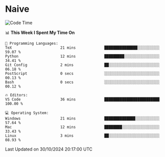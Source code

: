 # Naive
<!-- ## 日拱一卒，功不唐捐 -->
<!-- [![GitHub Streak](https://streak-stats.demolab.com/?user=XiaoXKKK)](https://git.io/streak-stats) -->
<!--START_SECTION:waka-->
![Code Time](http://img.shields.io/badge/Code%20Time-44%20mins-blue)

📊 **This Week I Spent My Time On** 

```text
💬 Programming Languages: 
TeX                      21 mins             ███████████████░░░░░░░░░░   59.07 % 
Python                   12 mins             █████████░░░░░░░░░░░░░░░░   34.41 % 
Git Config               2 mins              ██░░░░░░░░░░░░░░░░░░░░░░░   06.18 % 
PostScript               0 secs              ░░░░░░░░░░░░░░░░░░░░░░░░░   00.13 % 
Bash                     0 secs              ░░░░░░░░░░░░░░░░░░░░░░░░░   00.12 % 

🔥 Editors: 
VS Code                  36 mins             █████████████████████████   100.00 % 

💻 Operating System: 
Windows                  21 mins             ██████████████░░░░░░░░░░░   57.64 % 
Mac                      12 mins             ████████░░░░░░░░░░░░░░░░░   33.43 % 
Linux                    3 mins              ██░░░░░░░░░░░░░░░░░░░░░░░   08.93 % 
```


 Last Updated on 30/10/2024 20:17:00 UTC
<!--END_SECTION:waka-->

